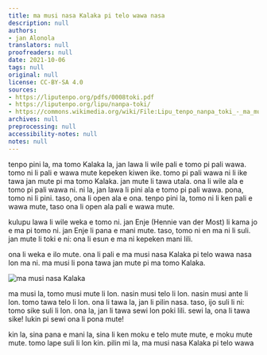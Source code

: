 ```yaml
---
title: ma musi nasa Kalaka pi telo wawa nasa
description: null
authors:
- jan Alonola
translators: null
proofreaders: null
date: 2021-10-06
tags: null
original: null
license: CC-BY-SA 4.0
sources:
- https://liputenpo.org/pdfs/0008toki.pdf
- https://liputenpo.org/lipu/nanpa-toki/
- https://commons.wikimedia.org/wiki/File:Lipu_tenpo_nanpa_toki_-_ma_musi_nasa_Kalaka.png
archives: null
preprocessing: null
accessibility-notes: null
notes: null
---
```


tenpo pini la, ma tomo Kalaka la, jan lawa li wile pali e tomo pi pali wawa. tomo ni li pali e wawa mute kepeken kiwen ike. tomo pi pali wawa ni li ike tawa jan mute pi ma tomo Kalaka. jan mute li tawa utala. ona li wile ala e tomo pi pali wawa ni. ni la, jan lawa li pini ala e tomo pi pali wawa. pona, tomo ni li pini. taso, ona li open ala e ona. tenpo pini la, tomo ni li ken pali e wawa mute, taso ona li open ala pali e wawa mute.

kulupu lawa li wile weka e tomo ni. jan Enje (Hennie van der Most) li kama jo e ma pi tomo ni. jan Enje li pana e mani mute. taso, tomo ni en ma ni li suli. jan mute li toki e ni: ona li esun e ma ni kepeken mani lili.

ona li weka e ilo mute. ona li pali e ma musi nasa Kalaka pi telo wawa nasa lon ma ni. ma musi li pona tawa jan mute pi ma tomo Kalaka.

![ma musi nasa Kalaka](https://upload.wikimedia.org/wikipedia/commons/3/30/Lipu_tenpo_nanpa_toki_-_ma_musi_nasa_Kalaka.png)

ma musi la, tomo musi mute li lon. nasin musi telo li lon. nasin musi ante li lon. tomo tawa telo li lon. ona li tawa la, jan li pilin nasa. taso, ijo suli li ni: tomo sike suli li lon. ona la, jan li tawa sewi lon poki lili. sewi la, ona li tawa sike! lukin pi sewi ona li pona mute!

kin la, sina pana e mani la, sina li ken moku e telo mute mute, e moku mute mute. tomo lape suli li lon kin. pilin mi la, ma musi nasa Kalaka pi telo wawa